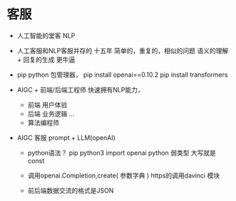 # 客服
- 人工智能的堂客
   NLP
- 人工客服和NLP客服并存的 十五年
    简单的，重复的，相似的问题
    语义的理解 + 回复的生成 更牛逼

- pip
    python 包管理器，
    pip install openai==0.10.2
    pip install transformers

- AIGC + 
     前端/后端工程师 快速拥有NLP能力，
     - 前端 用户体验
     - 后端 业务逻辑 
     ...
     - 算法编程师

-   AIGC 客服
    prompt + LLM(openAI)
    - python语法？
    pip python3
    import openai
    python 弱类型 大写就是const

    - 调用openai.Completion,create(
        参数字典
    )   https的调用davinci 模块
    - 前后端数据交流的格式是JSON